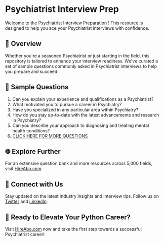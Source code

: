 # Psychiatrist Interview Prep

Welcome to the Psychiatrist Interview Preparation ! This resource is designed to help you ace your Psychiatrist interviews with confidence.

## 🚀 Overview

Whether you're a seasoned Psychiatrist or just starting in the field, this repository is tailored to enhance your interview readiness. We've curated a set of sample questions commonly asked in Psychiatrist interviews to help you prepare and succeed.

## 📝 Sample Questions

1. Can you explain your experience and qualifications as a Psychiatrist?
2. What motivated you to pursue a career in Psychiatry?
3. Have you specialized in any particular area within Psychiatry?
4. How do you stay up-to-date with the latest advancements and research in Psychiatry?
5. Can you describe your approach to diagnosing and treating mental health conditions?
6. [CLICK HERE FOR MORE QUESTIONS](https://hireabo.com/job/2_1_14/Psychiatrist)

## 🌐 Explore Further

For an extensive question bank and more resources across 5,000 fields, visit [HireAbo.com](https://www.hireabo.com).

## 📱 Connect with Us

Stay updated on the latest industry insights and interview tips. Follow us on [Twitter](https://twitter.com/hireabo) and [LinkedIn](https://www.linkedin.com/in/hire-abo-3609972a8/).

## 🚀 Ready to Elevate Your Python Career?

Visit [HireAbo.com](https://www.hireabo.com) now and take the first step towards a successful Psychiatrist career!